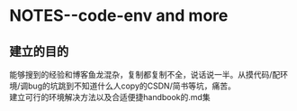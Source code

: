 # NOTES--code-env and more
## 建立的目的
能够搜到的经验和博客鱼龙混杂，复制都复制不全，说话说一半。从摸代码/配环境/调bug的坑跳到不知道什么人copy的CSDN/简书等坑，痛苦。  
建立可行的环境解决方法以及合适便捷handbook的.md集  
